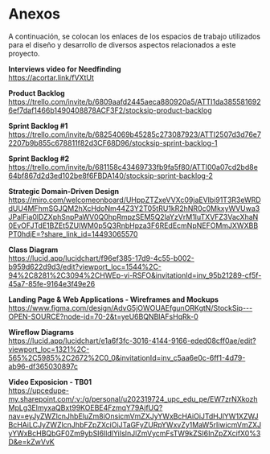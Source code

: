 # Anexos #

A continuación, se colocan los enlaces de los espacios de trabajo utilizados para el diseño y desarrollo de diversos aspectos relacionados a este proyecto.

**Interviews video for Needfinding** <br>
https://acortar.link/fVXtUt 

**Product Backlog** <br>
https://trello.com/invite/b/6809aafd2445aeca880920a5/ATTI1da3855816926ef7daf1466b1490408878ACF3F2/stocksip-product-backlog

**Sprint Backlog #1** <br>
https://trello.com/invite/b/68254069b45285c273087923/ATTI2507d3d76e72207b9b855c678811f82d3CF68D96/stocksip-sprint-backlog-1

**Sprint Backlog #2** <br>
https://trello.com/invite/b/681158c43469733fb9fa5f80/ATTI00a07cd2bd8e64bf867d2d3ed102be8f6FBDA140/stocksip-sprint-backlog-2

**Strategic Domain-Driven Design** <br>
https://miro.com/welcomeonboard/UHppZTZxeVVXc09jaEVlbi91T3R3eWRDdUU4MFhmSGJQM2hXcHdoNm44Z3Y2T05tRU1kR2hNR0c0MkxyWVUwa3JPalFia0lDZXphSnpPaWV0Q0hpRmpzSEM5Q2laYzVrM1luTXVFZ3VacXhaN0EvOFJTdE1BZEt5ZUlWM0p5Q3RnbHpza3F6REdEcmNpNEFOMmJXWXBBPT0hdjE=?share_link_id=14493065570

**Class Diagram** <br>
https://lucid.app/lucidchart/f96ef385-17d9-4c55-b002-b959d622d9d3/edit?viewport_loc=1544%2C-94%2C8281%2C3094%2CHWEp-vi-RSFO&invitationId=inv_95b21289-cf5f-45a7-85fe-9164e3f49e26

**Landing Page & Web Applications - Wireframes and Mockups** <br>
https://www.figma.com/design/AdvG5jOWOUAEfgunORKgtN/StockSip---OPEN-SOURCE?node-id=70-2&t=yeU6BQNBlAFsHqRk-0

**Wireflow Diagrams** <br>
https://lucid.app/lucidchart/e1a6f3fc-3016-4144-9166-eded08cff0ae/edit?viewport_loc=1321%2C-565%2C5985%2C2672%2C0_0&invitationId=inv_c5aa6e0c-6ff1-4d79-ab96-df365030897c

**Video Exposicion - TB01**<br>
https://upcedupe-my.sharepoint.com/:v:/g/personal/u202319724_upc_edu_pe/EW7zrNXkozhMpLg3ElmyxaQBxt99KOEBE4FzmqY79AjfUQ?nav=eyJyZWZlcnJhbEluZm8iOnsicmVmZXJyYWxBcHAiOiJTdHJlYW1XZWJBcHAiLCJyZWZlcnJhbFZpZXciOiJTaGFyZURpYWxvZy1MaW5rIiwicmVmZXJyYWxBcHBQbGF0Zm9ybSI6IldlYiIsInJlZmVycmFsTW9kZSI6InZpZXcifX0%3D&e=kZwVvK
